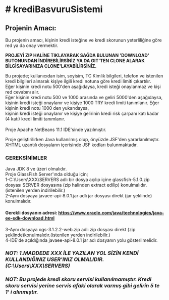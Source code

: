 # # krediBasvuruSistemi
## Projenin Amacı:
Bu projenin amacı, kişinin kredi isteğine ve kredi skorunun yeterliliğine göre red ya da onay vermektir.<br/>

**PROJEYİ ZIP HALİNE TIKLAYARAK SAĞDA BULUNAN 'DOWNLOAD' BUTONUNDAN İNDİREBİLİRSİNİZ YA DA GIT'TEN CLONE ALARAK BİLGİSAYARINIZA CLONE'LAYABİLİRSİNİZ.**<br/>

Bu projede; kullanıcıdan isim, soyisim, TC Kimlik bilgileri, telefon ve istenilen kredi bilgileri alınarak 
kişiye ilgili kredi notuna göre kredi limiti çıkartılır.<br/>
Eğer kişinin kredi notu 500'den aşağıdaysa, kredi isteği onaylanmaz ve kişi red cevabını alır.<br/>
Eğer kişinin kredi notu 500 ve 1000 arasında ve geliri 5000'den aşağıdaysa, <br/>
kişinin kredi isteği onaylanır ve kişiye 1000 TRY kredi limiti tanımlanır.
Eğer kişinin kredi notu 1000 den yukarıdaysa, <br/>
kişinin kredi isteği onaylanır ve kişiye gelirinin kredi risk çarpanı katı kadar (4 katı) kredi limiti tanımlanır.<br/>
<br/>
 Proje Apache NetBeans 11.1 IDE'sinde yazılmıştır. <br/>

Proje geliştirilirken Java kullanılmış olup, önyüzde JSF'den yararlanılmıştır.
 XHTML uzantılı dosyaların içerisinde JSF kodları bulunmaktadır.
 
 
 
 ### GEREKSİNİMLER
 Java JDK 8 ve üzeri olmalıdır.<br/>
 Proje GlassFish Server'ında olduğu için; <br/>
 1-C:\Users\XXX\SERVERS adlı bir dosya açılıp içine glassfish-5.1.0.zip dosyası SERVER dosyasına (zip halinden extract edilip) konulmalıdır.(istenilen yerden indirilebilir.)<br/>
 2-Aynı dosyaya javaee-api-8.0.1.jar adlı jar dosyası direkt (jar şeklinde) konulmalıdır.<br/>
 #### Gerekli dosyanın adresi: https://www.oracle.com/java/technologies/java-ee-sdk-download.html <br/>
 3-Aynı dosyaya ogs-3.1.2.2-web.zip adlı zip dosyası direkt (zip şeklinde)konulmalıdır.(istenilen yerden indirilebilir.)<br/>
 4-IDE'de açıldığında javaee-api-8.0.1 jar adı dosyanın yolu gösterilmelidir. <br/>
### *NOT: 1.MADDEDE XXX İLE YAZILAN YOL SİZİN KENDİ KULLANDIĞINIZ USER'INIZ OLMALIDIR.(C:\Users\XXX\SERVERS)* <br/>
### *NOT: Bu projede kredi skoru servisi kullanılmamıştır. Kredi skoru servisi yerine servis afaki olarak varmış gibi gelirin 5 te 1' i alınmıştır.*
 

